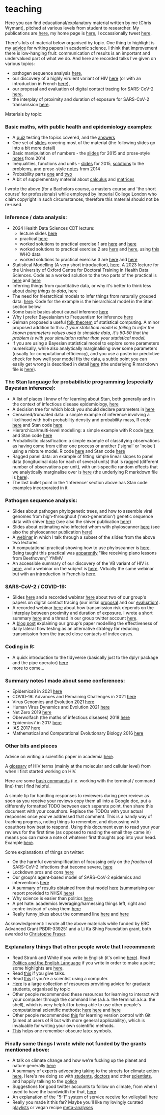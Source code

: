 # teaching

Here you can find educational/explanatory material written by me (Chris Wymant), pitched at various levels from student to researcher.
My publications are [here](https://scholar.google.co.uk/citations?user=OJ6t2UwAAAAJ), my home page is [here](https://www.bdi.ox.ac.uk/Team/c-wymant), I occassionally tweet [here](https://twitter.com/ChrisWymant).

There's lots of material below organised by topic. One thing to highlight is my [advice](other_topics/advice_for_writing_a_scientific_paper.MD) for writing papers in academic science. I think that improvement there is low-hanging fruit: communication of results is an important and undervalued part of what we do. And here are recorded talks I've given on various topics:
* pathogen sequence analysis [here](https://www.youtube.com/watch?v=TR2a46vBwGY),
* our discovery of a highly virulent variant of HIV [here](https://www.youtube.com/watch?v=hQ-M1MyXtHM) (or with an introduction in French [here](https://www.youtube.com/watch?v=kpgNaiXCxfA)),
* our proposal and evaluation of digital contact tracing for SARS-CoV-2 [here](https://lshtm.cloud.panopto.eu/Panopto/Pages/Viewer.aspx?id=6859462a-ff69-4877-8c01-afe100dfe883),
* the interplay of proximity and duration of exposure for SARS-CoV-2 transmission [here](https://www.youtube.com/watch?v=wfBiF7rmr7E).

Materials by topic:

### Basic maths, with public health and epidemiology examples:
* A [quiz](basic_maths/InductionQuiz.pdf) testing the topics covered, and the [answers](basic_maths/QuizAnswers.pdf)
* One set of [slides](basic_maths/ShortCourse_MathsRefresher2015_ChrisWymant.pdf) covering most of the material (the following slides go into a bit more detail)
* Basic manipulation of numbers - the [slides](basic_maths/Lecture1.pdf) for 2015 and prose-style [notes](basic_maths/Lecture1_2014.pdf) from 2014
* Inequalities, functions and units - [slides](basic_maths/Lecture2.pdf) for 2015, [solutions](basic_maths/Lecture2_solutions.pdf) to the problems, and prose-style [notes](basic_maths/Lecture2_2014.pdf) from 2014
* Probability parts [one](basic_maths/Lecture7_part1.pdf) and [two](basic_maths/Lecture7_part2.pdf)
* A bit of supplementary material about [calculus](basic_maths/PostXmas_Calculus.pdf) and [matrices](basic_maths/PostXmas_matrices.pdf)  

I wrote the above (for a Bachelors course, a masters course and 'the short course' for professionals) while employed by Imperial College London who claim  copyright in such circumstances, therefore this material should not be re-used.


### Inference / data analysis:
* 2024 Health Data Sciences CDT lecture:  
    - lecture slides [here](other_topics/health_data_science_cdt_stats_2024.pdf)
    - practical [here](https://docs.google.com/document/d/1buYJB5s9NMz8XkN03mmGziGp598Mo90X1hdXa40qgxE/edit?usp=sharing)
    - worked solutions to practical exercise 1 are [here](other_topics/practical_poisson.R) and [here](other_topics/practical_normal.R)
    - worked solutions to practical exercise 2 are [here](other_topics/Wymant_practical_CFR.R) and [here](other_topics/Wymant_practical_CFR.stan), using [this](other_topics/Wymant_practical_CFR_WHO-COVID-19-global-data.csv) WHO data
    - worked solutions to practical exercise 3 are [here](other_topics/Wymant_practical_CD4decline_lineage.R) and [here](other_topics/Wymant_practical_CD4decline_lineage.stan)
* Statistical Modelling (A very short introduction), [here](https://docs.google.com/document/d/1V2igitQVFnQRIWGupmmbA3GqvX8DgAeLI0taH36oJNI/edit?usp=sharing). A 2023 lecture for the University of Oxford Centre for Doctoral Training in Health Data Sciences. Code as a worked solution to the two parts of the practical is [here](other_topics/practical_poisson.R) and [here](other_topics/practical_normal.R)
* Inferring things from quantitative data, or why it's better to think less about _doing things to data_, [here](other_topics/2021-09-29_Chris_InferenceOnly.pdf)
* The need for hierarchical models to infer things from naturally grouped data: [here](other_topics/2022-04-06_TrainingSession_Chris_HierarchicalModellingGroupedData.pdf).
Code for the example is the hierarchical model in the Stan section below.
* Some basic basics about causal inference [here](other_topics/causal_inference_wymant.pdf)
* Why I prefer Bayesianism to Frequentism for inference [here](other_topics/2022-12-12_Chris_FrequentistAndOrBayesian.pdf)
* Gelman proposed a useful [folk theorem](https://statmodeling.stat.columbia.edu/2008/05/13/the_folk_theore/) of statistical computing. A minor proposed addition to this: _If your statistical model is failing to infer the known parameters values used to simulate data, it's 50:50 that the problem is with your simulation rather than your statistical model._   
* If you are using a Bayesian statistical model to explore some parameters numerically, while also analytically marginalising over some parameters (usually for computational efficiency), and you use a posterior predictive check for how well your model fits the data, a subtle point you can easily get wrong is described in detail [here](https://htmlpreview.github.io/?https://github.com/ChrisHIV/teaching/blob/main/other_topics/Stan_example_predicting_from_analytically_marginalised_params.html) (the underlying R markdown file is [here](other_topics/Stan_example_predicting_from_analytically_marginalised_params.Rmd)).

### The [Stan](https://mc-stan.org/) language for probabilistic programming (especially Bayesian inference):  
* A list of places I know of for learning about Stan, both generally and in the context of infectious disease epidemiology, [here](other_topics/stan_learning_resources.md)
* A decision tree for which block you should declare parameters in [here](other_topics/WhichBlockForParameters.png) 
* Censored/truncated data: a simple example of inference involving a likelihood with both probability density and probability mass, R code [here](other_topics/continuous_truncated_variable_mixed_likelihood_density_mass.R) and Stan code [here](other_topics/continuous_truncated_variable_mixed_likelihood_density_mass.stan)
* Hierarchical/multi-level modelling: a simple example with R code [here](other_topics/HierarchicalSchools.R) and Stan code [here](other_topics/HierarchicalSchools.stan)
* Probabilisitic classification: a simple example of classifying observations as having come from either one process or another ('signal' or 'noise') using a mixture model. R code [here](other_topics/estimate_binary_vector.R) and Stan code [here](other_topics/estimate_binary_vector.stan)
* Ragged panel data: an example of fitting simple linear slopes to panel data (longitudinal data for each of several units) that is ragged (different number of observations per unit), with unit-specific random effects that we analytically marginalise over is [here](https://htmlpreview.github.io/?https://github.com/ChrisHIV/teaching/blob/main/other_topics/Stan_example_ragged_panel_data_analytically_marginalised_params.html) (the underlying R markdown file is [here](other_topics/Stan_example_ragged_panel_data_analytically_marginalised_params.Rmd)).
* The last bullet point in the 'Inference' section above has Stan code examples incorporated in it

### Pathogen sequence analysis:
* Slides about pathogen phylogenetic trees, and how to assemble viral genomes from high-throughout ('next-generation') genetic sequence data with shiver [here](other_topics/Wymant_Lecture1_shiver.pdf) (see also the shiver publication [here](https://doi.org/10.1093/ve/vey007))
* Slides about estimating who infected whom with phyloscanner [here](other_topics/Wymant_Lecture2_phyloscanner.pdf) (see also the phyloscanner publication [here](https://doi.org/10.1093/molbev/msx304))
* A [webinar](https://www.youtube.com/watch?v=TR2a46vBwGY) in which I talk through a subset of the slides from the above two lectures
* A computational practical showing how to use phyloscanner is [here](https://drive.google.com/drive/folders/0BwygWUC73hnxbGtHSFpWdzYzVkk?resourcekey=0-Zjt4kVHja6Djo7qKsN3r5Q&usp=sharing). Being taught this practical was [apparently](https://www.krisp.org.za/blogs.php?id=48) "like receiving piano lessons from Beethoven;" YMMV
* An accessible summary of our discovery of the VB variant of HIV is [here](https://www.beehive.ox.ac.uk/hiv-lineage), and a webinar on the subject is [here](https://www.youtube.com/watch?v=hQ-M1MyXtHM). Virtually the same webinar but with an introduction in French is [here](https://www.youtube.com/watch?v=kpgNaiXCxfA).

### SARS-CoV-2 / COVID-19:
* Slides [here](other_topics/Wymant_DigitalContactTracing_2023-03-29_LSHTM_public.pdf) and a recorded webinar [here](https://lshtm.cloud.panopto.eu/Panopto/Pages/Viewer.aspx?id=6859462a-ff69-4877-8c01-afe100dfe883) about two of our group's papers on digital contact tracing (our initial [proposal](https://doi.org/10.1126/science.abb6936) and our [evaluation](https://doi.org/10.1038/s41586-021-03606-z)).
* A recorded webinar [here](https://www.youtube.com/watch?v=wfBiF7rmr7E) about how transmission risk depends on the interplay between proximity and duration of exposure. I wrote a short summary [here](https://045.medsci.ox.ac.uk/risk_measurement) and a thread in our group twitter account [here](https://twitter.com/ChristoPhraser/status/1737513767733272914).
* A [blog post](https://045.medsci.ox.ac.uk/blog#8august2021) explaining our group's paper modelling the effectiveness of daily lateral flow testing as an alternative strategy for reducing transmission from the traced close contacts of index cases.

### Coding in R:  
* A quick introduction to the tidyverse (basically just to the dplyr package and the pipe operator) [here](other_topics/tidyverse_quick_intro.md)
* more to come...

### Summary notes I made about some conferences:
* Epidemics8 in 2021 [here](https://twitter.com/ChrisWymant/status/1465775301972185088) 
* COVID-19: Advances and Remaining Challenges in 2021 [here](https://twitter.com/ChrisWymant/status/1443248100143927296)
* Virus Genomics and Evolution 2021 [here](https://twitter.com/ChrisWymant/status/1438178907438653441)
* Human Virus Dynamics and Evolution 2021 [here](https://twitter.com/ChrisWymant/status/1390733002754379784)
* Net Zero 2019 [here](https://twitter.com/ChrisWymant/status/1171361818847121408) 
* Oberwolfach (the maths of infectious diseases) 2018 [here](https://twitter.com/ChrisWymant/status/969205940623994881)
* Epidemics7 in 2017 [here](https://www.dropbox.com/s/y4iuz2tdwdrq7io/Epidemics2017.txt?dl=0)
* IAS 2017 [here](https://www.dropbox.com/s/w0uffmzcir8141s/IAS.txt?dl=0)
* Mathematical and Computational Evolutionary Biology 2016 [here](https://twitter.com/ChrisWymant/status/743852693047881728) 

### Other bits and pieces

Advice on writing a scientific paper in academia [here](other_topics/advice_for_writing_a_scientific_paper.MD).

A [glossary](other_topics/Glossary_HIV.csv) of HIV terms (mainly at the molecular and cellular level) from when I first started working on HIV.

Here are some [bash commands](https://www.dropbox.com/s/65eyimir8aukxe6/CommonBashCommands.sh?dl=0)</a> (i.e. working with the terminal / command line) that I find helpful.

A simple tip for handling responses to reviewers during peer review: as soon as you receive your reviews copy them all into a Google doc, put a differently formatted TODO between each separate point, then share this document with your coauthors. Replace the TODOs with your actual responses once you've addressed that comment. This is a handy way of tracking progress, noting things to remember, and discussing with coauthors how best to respond. Using this document even to read your your reviews for the first time (as opposed to reading the email they came in) means you can make a note of whatever first thoughts pop into your head. Example [here](https://docs.google.com/document/d/1lbm3UDjS3ne6WVl8h5sACTQMefunkV-VBx0Y_FqLGKc/edit?usp=sharing).

Some explanations of things on twitter:
* On the harmful oversimplification of focussing only on the _fraction_ of SARS-CoV-2 infections that become severe, [here](https://twitter.com/ChrisWymant/status/1412436234845175812)
* Lockdown pros and cons [here](https://twitter.com/ChrisWymant/status/1321543816298614784)
* Our group's agent-based model of SARS-CoV-2 epidemics and interventions [here](https://twitter.com/ChrisWymant/status/1308751845997903881)
* A summary of results obtained from that model [here](https://twitter.com/ChrisWymant/status/1250842199086059523) (summarising our report provided to NHSX [here](https://github.com/BDI-pathogens/covid-19_instant_tracing/blob/master/Report%20-%20Effective%20Configurations%20of%20a%20Digital%20Contact%20Tracing%20App.pdf))
* Why science is easier than politics [here](https://twitter.com/ChrisWymant/status/1154710730526117889)
* A pet hate: academics leveraging/harnessing things left, right and centre instead of _using_ them [here](https://twitter.com/ChrisWymant/status/1082201811640086528)
* Really funny jokes about the command line [here](https://twitter.com/ChrisWymant/status/974329420180803584) and [here](https://twitter.com/ChrisWymant/status/950682089313259521)

Acknowledgement: I wrote all the above materials while funded by ERC Advanced Grant PBDR-339251 and a Li Ka Shing Foundation grant, both awarded to [Christophe Fraser](https://www.bdi.ox.ac.uk/Team/christophe-fraser).

### Explanatory things that other people wrote that I recommend:
* Read Strunk and White if you write in English (it's online [here](http://www.jlakes.org/ch/web/The-elements-of-style.pdf)). Read [Politics and the English Language](https://www.amazon.co.uk/Politics-English-Language-Penguin-Classics/dp/0141393068) if you write in order to make a point; some highlights are [here](other_topics/politics_and_the_english_language_highlights.md).
* Read [this](http://www.damtp.cam.ac.uk/user/tong/talks/talk.pdf) if you give talks.
* Read [this](https://doi.org/10.1371/journal.pcbi.1005510) if you're a scientist using a computer.
* [Here](https://halllab2.sitehost.iu.edu/grad-student-resources.html) is a large collection of resources providing advice for graduate students, organised by topic
* Other people recommended these resources for learning to interact with your computer through the command line (a.k.a. the terminal a.k.a. the shell), which is very helpful for being able to use other people's computational scientific methods: [here](http://rik.smith-unna.com/command_line_bootcamp) [here](http://www.ee.surrey.ac.uk/Teaching/Unix) and [here](http://swcarpentry.github.io/shell-novice/)
* Other people recommended [this](http://happygitwithr.com/) for learning version control with Git (aimed at users of R but with more general applicability), which is invaluable for writing your own scientific methods.
* [This](http://detexify.kirelabs.org/classify.html) helps one remember obscure latex symbols.

### Finally some things I wrote while not funded by the grants mentioned above:
* A talk on climate change and how we're fucking up the planet and nature generally [here](other_topics/GroupMeeting_ClimateStuff_BoxesWithinBoxes.pdf)
* A summary of experts advocating taking to the streets for climate action [here](https://twitter.com/ChrisWymant/status/1180468223889874945). Here's me doing so with [students](https://twitter.com/ChrisWymant/status/1106564598629613569), [doctors](https://twitter.com/ChrisWymant/status/1175086736130609152) and other [scientists](https://twitter.com/ChrisWymant/status/1183110115207106561), and happily talking to the [police](https://twitter.com/ChrisWymant/status/1118083365134131201)
* Suggestions for good twitter accounts to follow on climate, from when I used to have the bandwidth for that, [here](https://twitter.com/ChrisWymant/status/1225491802574217220)
* An explanation of the "5-1" system of service receive for volleyball [here](other_topics/The_5-1_explained.pdf)
* Really you made it this far? Maybe you'll like my lovingly curated [playlists](https://tinyurl.com/SpotifyChrisW) or vegan recipe [meta-analyses](https://docs.google.com/spreadsheets/d/1f3MYycHjTvrQagO-raRTsJtIC8fnsa1SVfEqTxF1HGk/edit?usp=sharing)
